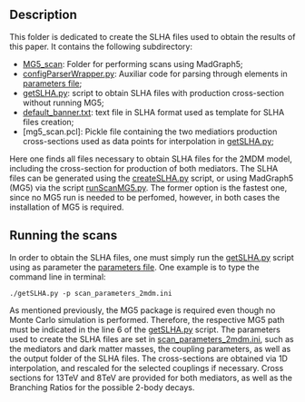 ## Description

This folder is dedicated to create the SLHA files used to obtain the results of this paper. It contains the following subdirectory:

* [MG5_scan](./MG5_scan): Folder for performing scans using MadGraph5;
* [configParserWrapper.py](./configParserWrapper.py): Auxiliar code for parsing through elements in [parameters file](./scan_parameters_2mdm.ini);
* [getSLHA.py](./getSLHA.py): script to obtain SLHA files with production cross-section without running MG5;
* [default_banner.txt](./default_banner.txt): text file in SLHA format used as template for SLHA files creation;
* [mg5_scan.pcl]: Pickle file containing the two mediatiors production cross-sections used as data points for interpolation in [getSLHA.py](./getSLHA.py); 


Here one finds all files necessary to obtain SLHA files for the 2MDM model, including the cross-section for production of both mediators. The SLHA files can be generated using the [createSLHA.py](./createSLHA.py) script, or using MadGraph5 (MG5) via the script [runScanMG5.py](./MG5_scan/runScanMG5.py). The former option is the fastest one, since no MG5 run is needed to be perfomed, however, in both cases the installation of MG5 is required.

## Running the scans

In order to obtain the SLHA files, one must simply run the [getSLHA.py](./getSLHA.py) script using as parameter the [parameters file](./scan_parameters_2mdm.ini). One example is to type the command line in terminal:
```
./getSLHA.py -p scan_parameters_2mdm.ini
```
As mentioned previously, the MG5 package is required even though no Monte Carlo simulation is performed. Therefore, the respective MG5 path must be indicated in the line 6 of the [getSLHA.py](./getSLHA.py) script. The parameters used to create the SLHA files are set in [scan_parameters_2mdm.ini](./scan_parameters_2mdm.ini), such as the mediators and dark matter masses, the coupling parameters, as well as the output folder of the SLHA files. The cross-sections are obtained via 1D interpolation, and rescaled for the selected couplings if necessary. Cross sections for 13TeV and 8TeV are provided for both mediators, as well as the Branching Ratios for the possible 2-body decays. 

